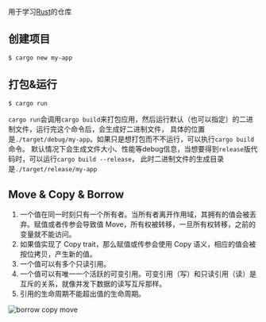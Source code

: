 用于学习[Rust](https://www.rust-lang.org/)的仓库

## 创建项目

```bash
$ cargo new my-app
```

## 打包&运行

```bash
$ cargo run
```

`cargo run`会调用`cargo build`来打包应用，然后运行默认（也可以指定）的二进制文件，运行完这个命令后，会生成好二进制文件，
具体的位置是`./target/debug/my-app`。如果只是想打包而不不运行，可以执行`cargo build`命令。
默认情况下会生成文件大小、性能等debug信息，当想要得到`release`版代码时，可以运行`cargo build --release`，
此时二进制文件的生成目录是`./target/release/my-app`


## Move & Copy & Borrow

1. 一个值在同一时刻只有一个所有者。当所有者离开作用域，其拥有的值会被丢弃。赋值或者传参会导致值 Move，所有权被转移，一旦所有权转移，之前的变量就不能访问。
2. 如果值实现了 Copy trait，那么赋值或传参会使用 Copy 语义，相应的值会被按位拷贝，产生新的值。
3. 一个值可以有多个只读引用。
4. 一个值可以有唯一一个活跃的可变引用。可变引用（写）和只读引用（读）是互斥的关系，就像并发下数据的读写互斥那样。
5. 引用的生命周期不能超出值的生命周期。

![borrow copy move](https://user-images.githubusercontent.com/21967852/144003189-fd7b02b3-2214-4475-a5b7-2a329ed04c1b.jpeg)
